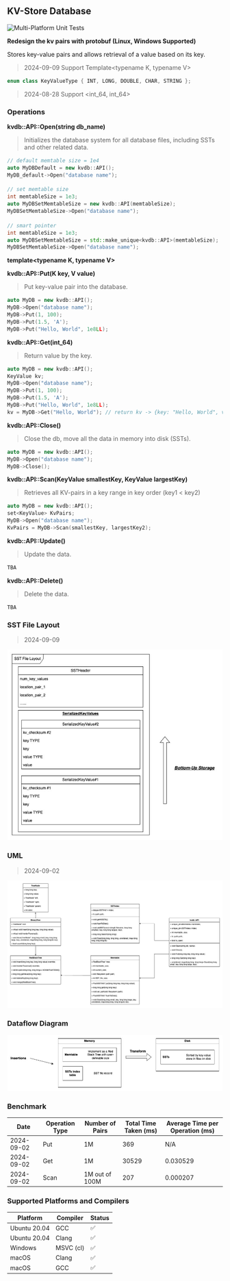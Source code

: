 ## KV-Store Database
![Multi-Platform Unit Tests](https://github.com/kkli08/KV-Store/actions/workflows/cmake-multi-platform.yml/badge.svg)

**Redesign the kv pairs with protobuf (Linux, Windows Supported)**


Stores key-value pairs and allows retrieval of a value based on its key.
> 2024-09-09 Support Template<typename K, typename V> 
```c++
enum class KeyValueType { INT, LONG, DOUBLE, CHAR, STRING };
```

> 2024-08-28 Support <int_64, int_64> 
### Operations
**kvdb::API::Open(string db_name)**
> Initializes the database system for all database files, including SSTs and other related data.
```c++
// default memtable size = 1e4
auto MyDBDefault = new kvdb::API();
MyDB_default->Open("database name");

// set memtable size
int memtableSize = 1e3;
auto MyDBSetMemtableSize = new kvdb::API(memtableSize);
MyDBSetMemtableSize->Open("database name");

// smart pointer
int memtableSize = 1e3;
auto MyDBSetMemtableSize = std::make_unique<kvdb::API>(memtableSize);
MyDBSetMemtableSize->Open("database name");
```
**template<typename K, typename V>**

**kvdb::API::Put(K key, V value)**
> Put key-value pair into the database.
```c++
auto MyDB = new kvdb::API();
MyDB->Open("database name");
MyDB->Put(1, 100);
MyDB->Put(1.5, 'A');
MyDB->Put("Hello, World", 1e8LL);
```
**kvdb::API::Get(int_64)**
> Return value by the key.
```c++
auto MyDB = new kvdb::API();
KeyValue kv;
MyDB->Open("database name");
MyDB->Put(1, 100);
MyDB->Put(1.5, 'A');
MyDB->Put("Hello, World", 1e8LL);
kv = MyDB->Get("Hello, World"); // return kv -> {key: "Hello, World", value: 1e8LL}
```
**kvdb::API::Close()**
> Close the db, move all the data in memory into disk (SSTs).
```c++
auto MyDB = new kvdb::API();
MyDB->Open("database name");
MyDB->Close();
```
**kvdb::API::Scan(KeyValue smallestKey, KeyValue largestKey)**
> Retrieves all KV-pairs in a key range in key order (key1 < key2)
```c++
auto MyDB = new kvdb::API();
set<KeyValue> KvPairs;
MyDB->Open("database name");
KvPairs = MyDB->Scan(smallestKey, largestKey2);
```
**kvdb::API::Update()**
> Update the data.
```c++
TBA
```
**kvdb::API::Delete()**
> Delete the data.
```c++
TBA
```


### SST File Layout
> 2024-09-09
>
![SSTLayout](/img/SSTFileLayout_v1.1.jpg)

### UML
> 2024-09-02 
> 
![UML](/img/kvdb_s1_uml.jpg)

### Dataflow Diagram
![DFD](/img/kvdb_lv0.jpg)

### Benchmark

| Date       | Operation Type | Number of Pairs | Total Time Taken (ms) | Average Time per Operation (ms) |
|------------|----------------|-----------------|-----------------------|---------------------------------|
| 2024-09-02 | Put            | 1M              | 369                   | N/A                             |
| 2024-09-02 | Get            | 1M              | 30529                 | 0.030529                        |
| 2024-09-02 | Scan           | 1M out of 100M  | 207                   | 0.000207                        |

### Supported Platforms and Compilers
| Platform      | Compiler       | Status |
|---------------|----------------|--|
| Ubuntu 20.04  | GCC            | ✅ |
| Ubuntu 20.04  | Clang          | ✅ |
| Windows       | MSVC (cl)      | ✅ |
| macOS         | Clang          | ✅ |
| macOS         | GCC            | ✅ |
